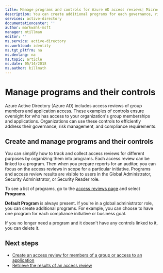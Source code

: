 ```yaml
---
title: Manage programs and controls for Azure AD access reviews| Microsoft Docs
description: You can create additional programs for each governance, risk management, and compliance initiative in your organization to collect and organize Azure Active Directory access reviews as controls.
services: active-directory
documentationcenter: ''
author: markwahl-msft
manager: mtillman
editor: ''
ms.service: active-directory
ms.workload: identity
ms.tgt_pltfrm: na
ms.devlang: na
ms.topic: article
ms.date: 05/14/2018
ms.author: billmath
---
```


# Manage programs and their controls 

Azure Active Directory (Azure AD) includes access reviews of group members and application access. These examples of controls ensure oversight for who has access to your organization's group memberships and applications. Organizations can use these controls to efficiently address their governance, risk management, and compliance requirements.

## Create and manage programs and their controls
You can simplify how to track and collect access reviews for different purposes by organizing them into programs. Each access review can be linked to a program. Then when you prepare reports for an auditor, you can focus on the access reviews in scope for a particular initiative.  Programs and access review results are visible to users in the Global Administrator, Security Administrator, or Security Reader role.

To see a list of programs, go to the [access reviews page](https://portal.azure.com/#blade/Microsoft_AAD_ERM/DashboardBlade/) and select **Programs**.

**Default Program** is always present. If you're in a global administrator role, you can create additional programs. For example, you can choose to have one program for each compliance initiative or business goal.

If you no longer need a program and it doesn't have any controls linked to it, you can delete it.

## Next steps

- [Create an access review for members of a group or access to an application](active-directory-azure-ad-controls-create-access-review.md)
- [Retrieve the results of an access review](active-directory-azure-ad-controls-retrieve-access-review.md)
